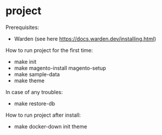 # project

Prerequisites:

* Warden (see here https://docs.warden.dev/installing.html)

How to run project for the first time:

* make init
* make magento-install magento-setup
* make sample-data
* make theme

In case of any troubles:

* make restore-db

How to run project after install:

* make docker-down init theme
